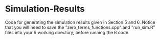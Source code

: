 # Simulation-Results
Code for generating the simulation results given in Section 5 and 6.
Notice that you will need to save the "zero_terms_functions.cpp" and "run_sim.R" files into your R working directory, before running the R code.

